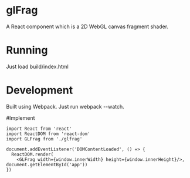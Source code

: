 # glFrag

A React component which is a 2D WebGL canvas fragment shader.

# Running
Just load build/index.html

# Development
Built using Webpack.  Just run webpack --watch.

#Implement
```
import React from 'react'
import ReactDOM from 'react-dom'
import GLFrag from './glfrag'

document.addEventListener('DOMContentLoaded', () => {
  ReactDOM.render(
    <GLFrag width={window.innerWidth} height={window.innerHeight}/>, document.getElementById('app'))
})
```
